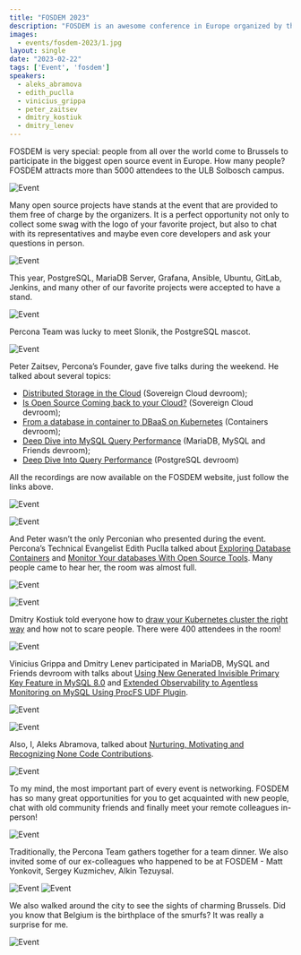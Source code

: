 ```yaml
---
title: "FOSDEM 2023"
description: "FOSDEM is an awesome conference in Europe organized by the community for the community. Percona experts actively participated in it this year."
images:
  - events/fosdem-2023/1.jpg
layout: single
date: "2023-02-22"
tags: ['Event', 'fosdem']
speakers:
  - aleks_abramova
  - edith_puclla
  - vinicius_grippa
  - peter_zaitsev
  - dmitry_kostiuk
  - dmitry_lenev
---
```


FOSDEM is very special: people from all over the world come to Brussels to participate in the biggest open source event in Europe. How many people? FOSDEM attracts more than 5000 attendees to the ULB Solbosch campus.

![Event](/events/fosdem-2023/1.jpg)

Many open source projects have stands at the event that are provided to them free of charge by the organizers. It is a perfect opportunity not only to collect some swag with the logo of your favorite project, but also to chat with its representatives and maybe even core developers and ask your questions in person. 

![Event](/events/fosdem-2023/2.jpg)

This year, PostgreSQL, MariaDB Server, Grafana, Ansible, Ubuntu, GitLab, Jenkins, and many other of our favorite projects were accepted to have a stand.

![Event](/events/fosdem-2023/3.jpg)

Percona Team was lucky to meet Slonik, the PostgreSQL mascot. 

![Event](/events/fosdem-2023/4.jpg)

Peter Zaitsev, Percona’s Founder, gave five talks during the weekend. He talked about several  topics:

* [Distributed Storage in the Cloud](https://fosdem.org/2023/schedule/event/sovcloud_distributed_storage_in_the_cloud/) (Sovereign Cloud devroom);
* [Is Open Source Coming back to your Cloud?](https://fosdem.org/2023/schedule/event/sovcloud_is_open_source_coming_back_to_your_cloud/) (Sovereign Cloud devroom);
* [From a database in container to DBaaS on Kubernetes](https://fosdem.org/2023/schedule/event/container_kubernetes_database_dbaas/) (Containers devroom);
* [Deep Dive into MySQL Query Performance](https://fosdem.org/2023/schedule/event/deep_dive_mysql_perf/) (MariaDB, MySQL and Friends devroom);
* [Deep Dive Into Query Performance](https://fosdem.org/2023/schedule/event/postgresql_deep_dive_into_query_performance/) (PostgreSQL devroom)

All the recordings are now available on the FOSDEM website, just follow the links above. 

![Event](/events/fosdem-2023/5.jpg)

![Event](/events/fosdem-2023/6.jpg)

And Peter wasn’t the only Perconian who presented during the event. Percona’s Technical Evangelist Edith Puclla talked about [Exploring Database Containers](https://fosdem.org/2023/schedule/event/container_database_containers/) and [Monitor Your databases With Open Source Tools](https://fosdem.org/2023/schedule/event/db/). Many people came to hear her, the room was almost full.

![Event](/events/fosdem-2023/7.jpg)

![Event](/events/fosdem-2023/8.jpg)

Dmitry Kostiuk told everyone how to [draw your Kubernetes cluster the right way](https://fosdem.org/2023/schedule/event/container_kubernetes_cluster_right_way/) and how not to scare people. There were 400 attendees in the room! 

![Event](/events/fosdem-2023/9.jpg)

Vinicius Grippa and Dmitry Lenev participated in MariaDB, MySQL and Friends devroom with talks about [Using New Generated Invisible Primary Key Feature in MySQL 8.0](https://fosdem.org/2023/schedule/event/mysql_gipk/) and [Extended Observability to Agentless Monitoring on MySQL Using ProcFS UDF Plugin](https://fosdem.org/2023/schedule/event/mysql_procfs_udf/).

![Event](/events/fosdem-2023/10.jpg)

![Event](/events/fosdem-2023/11.jpg)

Also, I, Aleks Abramova, talked about [Nurturing, Motivating and Recognizing None Code Contributions](https://fosdem.org/2023/schedule/event/nurture_motivate_recognise_noncode_contributions/).

![Event](/events/fosdem-2023/12.jpg)

To my mind, the most important part of every event is networking.  FOSDEM has so many great opportunities for you to get acquainted with new people, chat with old community friends and finally meet your remote colleagues in-person! 

![Event](/events/fosdem-2023/13.jpg)

Traditionally, the Percona Team gathers together for a team dinner. We also invited some of our ex-colleagues who happened to be at FOSDEM - Matt Yonkovit, Sergey Kuzmichev, Alkin Tezuysal.

![Event](/events/fosdem-2023/14.jpg)
![Event](/events/fosdem-2023/15.jpg)

We also walked around the city to see the sights of charming Brussels. Did you know that Belgium is the birthplace of the smurfs? It was really a surprise for me.

![Event](/events/fosdem-2023/16.jpg)

